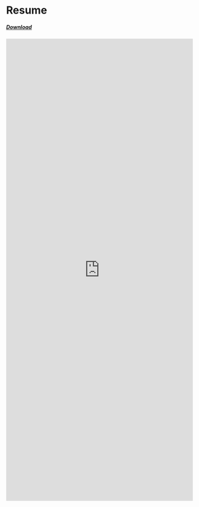 # Resume

##### [Download  ](files/astik_resume)

<a><i class='fa fa-home'></i></a>

<iframe src="https://docs.google.com/gview?url=https://astikanand.github.io/about/files/astik_resume.pdf &embedded=true" style="width:100%; height:1250px;" frameborder="0"></iframe>
